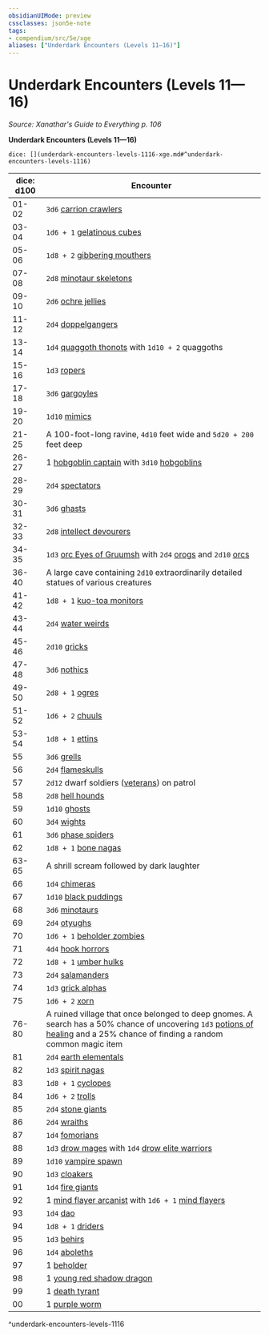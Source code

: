 ```yaml
---
obsidianUIMode: preview
cssclasses: json5e-note
tags:
- compendium/src/5e/xge
aliases: ["Underdark Encounters (Levels 11—16)"]
---
```

# Underdark Encounters (Levels 11—16)
*Source: Xanathar's Guide to Everything p. 106* 

**Underdark Encounters (Levels 11—16)**

`dice: [](underdark-encounters-levels-1116-xge.md#^underdark-encounters-levels-1116)`

| dice: d100 | Encounter |
|------------|-----------|
| 01-02 | `3d6` [carrion crawlers](/Systems/5e/bestiary/monstrosity/carrion-crawler.md) |
| 03-04 | `1d6 + 1` [gelatinous cubes](/Systems/5e/bestiary/ooze/gelatinous-cube.md) |
| 05-06 | `1d8 + 2` [gibbering mouthers](/Systems/5e/bestiary/aberration/gibbering-mouther.md) |
| 07-08 | `2d8` [minotaur skeletons](/Systems/5e/bestiary/undead/minotaur-skeleton.md) |
| 09-10 | `2d6` [ochre jellies](/Systems/5e/bestiary/ooze/ochre-jelly.md) |
| 11-12 | `2d4` [doppelgangers](/Systems/5e/bestiary/monstrosity/doppelganger.md) |
| 13-14 | `1d4` [quaggoth thonots](/Systems/5e/bestiary/humanoid/quaggoth-thonot.md) with `1d10 + 2` quaggoths |
| 15-16 | `1d3` [ropers](/Systems/5e/bestiary/monstrosity/roper.md) |
| 17-18 | `3d6` [gargoyles](/Systems/5e/bestiary/elemental/gargoyle.md) |
| 19-20 | `1d10` [mimics](/Systems/5e/bestiary/monstrosity/mimic.md) |
| 21-25 | A 100-foot-long ravine, `4d10` feet wide and `5d20 + 200` feet deep |
| 26-27 | 1 [hobgoblin captain](/Systems/5e/bestiary/humanoid/hobgoblin-captain.md) with `3d10` [hobgoblins](/Systems/5e/bestiary/humanoid/hobgoblin.md) |
| 28-29 | `2d4` [spectators](/Systems/5e/bestiary/aberration/spectator.md) |
| 30-31 | `3d6` [ghasts](/Systems/5e/bestiary/undead/ghast.md) |
| 32-33 | `2d8` [intellect devourers](/Systems/5e/bestiary/aberration/intellect-devourer.md) |
| 34-35 | `1d3` [orc Eyes of Gruumsh](/Systems/5e/bestiary/humanoid/orc-eye-of-gruumsh.md) with `2d4` [orogs](/Systems/5e/bestiary/humanoid/orog.md) and `2d10` [orcs](/Systems/5e/bestiary/humanoid/orc.md) |
| 36-40 | A large cave containing `2d10` extraordinarily detailed statues of various creatures |
| 41-42 | `1d8 + 1` [kuo-toa monitors](/Systems/5e/bestiary/humanoid/kuo-toa-monitor.md) |
| 43-44 | `2d4` [water weirds](/Systems/5e/bestiary/elemental/water-weird.md) |
| 45-46 | `2d10` [gricks](/Systems/5e/bestiary/monstrosity/grick.md) |
| 47-48 | `3d6` [nothics](/Systems/5e/bestiary/aberration/nothic.md) |
| 49-50 | `2d8 + 1` [ogres](/Systems/5e/bestiary/giant/ogre.md) |
| 51-52 | `1d6 + 2` [chuuls](/Systems/5e/bestiary/aberration/chuul.md) |
| 53-54 | `1d8 + 1` [ettins](/Systems/5e/bestiary/giant/ettin.md) |
| 55 | `3d6` [grells](/Systems/5e/bestiary/aberration/grell.md) |
| 56 | `2d4` [flameskulls](/Systems/5e/bestiary/undead/flameskull.md) |
| 57 | `2d12` dwarf soldiers ([veterans](/Systems/5e/bestiary/humanoid/veteran.md)) on patrol |
| 58 | `2d8` [hell hounds](/Systems/5e/bestiary/fiend/hell-hound.md) |
| 59 | `1d10` [ghosts](/Systems/5e/bestiary/undead/ghost.md) |
| 60 | `3d4` [wights](/Systems/5e/bestiary/undead/wight.md) |
| 61 | `3d6` [phase spiders](/Systems/5e/bestiary/monstrosity/phase-spider.md) |
| 62 | `1d8 + 1` [bone nagas](/Systems/5e/bestiary/undead/bone-naga-guardian.md) |
| 63-65 | A shrill scream followed by dark laughter |
| 66 | `1d4` [chimeras](/Systems/5e/bestiary/monstrosity/chimera.md) |
| 67 | `1d10` [black puddings](/Systems/5e/bestiary/ooze/black-pudding.md) |
| 68 | `3d6` [minotaurs](/Systems/5e/bestiary/monstrosity/minotaur.md) |
| 69 | `2d4` [otyughs](/Systems/5e/bestiary/aberration/otyugh.md) |
| 70 | `1d6 + 1` [beholder zombies](/Systems/5e/bestiary/undead/beholder-zombie.md) |
| 71 | `4d4` [hook horrors](/Systems/5e/bestiary/monstrosity/hook-horror.md) |
| 72 | `1d8 + 1` [umber hulks](/Systems/5e/bestiary/monstrosity/umber-hulk.md) |
| 73 | `2d4` [salamanders](/Systems/5e/bestiary/elemental/salamander.md) |
| 74 | `1d3` [grick alphas](/Systems/5e/bestiary/monstrosity/grick-alpha.md) |
| 75 | `1d6 + 2` [xorn](/Systems/5e/bestiary/elemental/xorn.md) |
| 76-80 | A ruined village that once belonged to deep gnomes. A search has a 50% chance of uncovering `1d3` [potions of healing](/Systems/5e/items/potion-of-healing.md) and a 25% chance of finding a random common magic item |
| 81 | `2d4` [earth elementals](/Systems/5e/bestiary/elemental/earth-elemental.md) |
| 82 | `1d3` [spirit nagas](/Systems/5e/bestiary/monstrosity/spirit-naga.md) |
| 83 | `1d8 + 1` [cyclopes](/Systems/5e/bestiary/giant/cyclops.md) |
| 84 | `1d6 + 2` [trolls](/Systems/5e/bestiary/giant/troll.md) |
| 85 | `2d4` [stone giants](/Systems/5e/bestiary/giant/stone-giant.md) |
| 86 | `2d4` [wraiths](/Systems/5e/bestiary/undead/wraith.md) |
| 87 | `1d4` [fomorians](/Systems/5e/bestiary/giant/fomorian.md) |
| 88 | `1d3` [drow mages](/Systems/5e/bestiary/humanoid/drow-mage.md) with `1d4` [drow elite warriors](/Systems/5e/bestiary/humanoid/drow-elite-warrior.md) |
| 89 | `1d10` [vampire spawn](/Systems/5e/bestiary/undead/vampire-spawn.md) |
| 90 | `1d3` [cloakers](/Systems/5e/bestiary/aberration/cloaker.md) |
| 91 | `1d4` [fire giants](/Systems/5e/bestiary/giant/fire-giant.md) |
| 92 | 1 [mind flayer arcanist](/Systems/5e/bestiary/aberration/mind-flayer-arcanist.md) with `1d6 + 1` [mind flayers](/Systems/5e/bestiary/aberration/mind-flayer.md) |
| 93 | `1d4` [dao](/Systems/5e/bestiary/elemental/dao.md) |
| 94 | `1d8 + 1` [driders](/Systems/5e/bestiary/monstrosity/drider.md) |
| 95 | `1d3` [behirs](/Systems/5e/bestiary/monstrosity/behir.md) |
| 96 | `1d4` [aboleths](/Systems/5e/bestiary/aberration/aboleth.md) |
| 97 | 1 [beholder](/Systems/5e/bestiary/aberration/beholder.md) |
| 98 | 1 [young red shadow dragon](/Systems/5e/bestiary/dragon/young-red-shadow-dragon.md) |
| 99 | 1 [death tyrant](/Systems/5e/bestiary/undead/death-tyrant.md) |
| 00 | 1 [purple worm](/Systems/5e/bestiary/monstrosity/purple-worm.md) |
^underdark-encounters-levels-1116